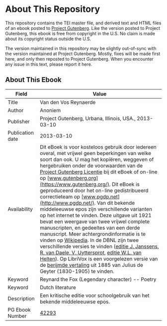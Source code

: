# About This Repository

This repository contains the TEI master file, and derived text and HTML files of an ebook posted to [Project Gutenberg](https://www.gutenberg.org/). Like the version posted to Project Gutenberg, this ebook is free from copyright in the U.S. No claim is made about its copyright status outside the U.S.

The version maintained in this repository may be slightly out-of-sync with the version maintained at Project Gutenberg. Mostly, fixes will be made first here, and only then reposted to Project Gutenberg. When you encounter any issue in this text, please report it here.

## About This Ebook

| Field | Value |
| ----- | ----- |
| Title | Van den Vos Reynaerde |
| Author | Anoniem |
| Publisher | Project Gutenberg, Urbana, Illinois, USA., 2013-03-10 |
| Publication date | 2013-03-10 |
| Availability | Dit eBoek is voor kosteloos gebruik door iedereen overal, met vrijwel geen beperkingen van welke soort dan ook. U mag het kopiëren, weggeven of hergebruiken onder de voorwaarden van de [Project Gutenberg Licentie](https://www.gutenberg.org/license) bij dit eBoek of on-line op [www.gutenberg.org](https://www.gutenberg.org/). Dit eBoek is geproduceerd door het on-line gedistribueerd correctieteam op [www.pgdp.net](http://www.pgdp.net/). Van dit bekende middeleeuwse epos zijn verschillende varianten op het internet te vinden. Deze uitgave uit 1921 bevat een weergave van twee vrijwel complete manuscripten, en gedeeltes van een derde manuscript. Meer achtergrondinformatie is te vinden op [Wikipedia](https://nl.wikipedia.org/wiki/Van_den_vos_Reynaerde). In de DBNL zijn twee verschillende versies te vinden ([editie J. Janssens, R. van Daele, V. Uyttersprot](http://www.dbnl.org/tekst/_vos001vosr01_01/), [editie W.L. van Helten](http://www.dbnl.org/tekst/_vos001wlvh01_01/)). Op LibriVox is een voorgelezen versie van de [berijmde vertaling](http://librivox.org/reinaart-de-vos/) uit 1885 van Julius de Geyter (1830-1905) te vinden. |
| Keyword | Reynard the Fox (Legendary character) -- Poetry |
| Keyword | Dutch literature |
| Description | Een kritische editie voor schoolgebruik van het bekende middeleeuwse epos. |
| PG Ebook Number | [42293](https://www.gutenberg.org/ebooks/42293) |
